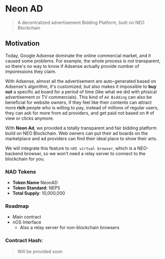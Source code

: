 # Neon AD

> A decentralized advertisement Bidding Platform, built on NEO Blockchain

## Motivation
Today, Google Adsense dominate the online commercial market, and it caused some problems. For example, the whole process is not transparent, so there's no way to know if Adsense actually provide number of imporessions they claim.

With Adsense, almost all the advertisement are auto-generated based on Adsense's algorithm, it's customized, but also makes it impossible to **buy out** a specific ad board for a period of time (like what we did with phisical advertisement or TV commercials). This kind of `Ad Bidding` can also be beneficial for website owners, if they feel like their contents can attract more **rich** people who is willing to pay, instead of millions of regular users, they can ask for more from ad providers, and get paid not based on # of view or clicks anymore.

With **Neon Ad**, we provided a totally transparent and fair bidding platform build on NEO Blockchain. Web owners can put their ad boards on the marketplace and ad providers can find their ideal place to show their arts.

We will integrate this feature to `nOS virtual browser`, which is a NEO-backend browser, so we won't need a relay server to connect to the blockchain for you.


### NAD Tokens
* **Token Name** NeonAD
* **Token Standard**: NEP5
* **Total Supply**: 10,000,000


### Roadmap
* Main contract
* nOS Interface
  - Also a relay server for non-blockchain browsers

### Contract Hash:
> Will be provided soon
